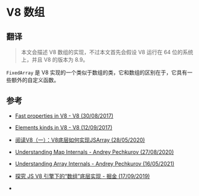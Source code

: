 # V8 数组

## 翻译

> 本文会描述 V8 数组的实现，不过本文首先会假设 V8 运行在 64 位的系统上，并且 V8 的版本为 8.9。

`FixedArray` 是 V8 实现的一个类似于数组的类，它和数组的区别在于，它具有一些额外的自定义函数。

## 参考

- [Fast properties in V8 - V8 (30/08/2017)](https://v8.dev/blog/fast-properties)

- [Elements kinds in V8 - V8 (12/09/2017)](https://v8.dev/blog/elements-kinds)

- [阅读V8（一）：V8底层如何实现JSArray (28/05/2020)](https://zhuanlan.zhihu.com/p/192468212)

- [Understanding Map Internals - Andrey Pechkurov (27/08/2020)](https://itnext.io/v8-deep-dives-understanding-map-internals-45eb94a183df)

- [Understanding Array Internals - Andrey Pechkurov (16/05/2021)](https://itnext.io/v8-deep-dives-understanding-array-internals-5b17d7a28ecc)

- [探究 JS V8 引擎下的“数组”底层实现 - 掘金 (17/09/2019)](https://juejin.cn/post/6844903943638794248)

- 

  